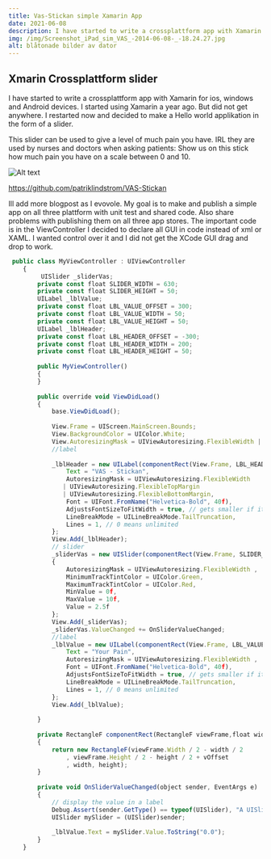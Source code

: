 ```yaml
---
title: Vas-Stickan simple Xamarin App
date: 2021-06-08
description: I have started to write a crossplattform app with Xamarin for ios, windows and Android devices. I started using Xamarin a year ago. But did not get anywhere. I restarted now and decided to make a Hello world applikation in the form of a slider.
img: /img/Screenshot_iPad_sim_VAS_-2014-06-08-_-18.24.27.jpg
alt: blåtonade bilder av dator
---
```


## Xmarin Crossplattform slider
I have started to write a crossplattform app with Xamarin for ios, windows and Android devices. I started using Xamarin a year ago. But did not get anywhere. I restarted now and decided to make a Hello world applikation in the form of a slider.

This slider can be used to give a level of much pain you have. IRL they are used by nurses and doctors when asking patients: Show us on this stick how much pain you have on a scale between 0 and 10.

![Alt text](/img/Screenshot_iPad_sim_VAS_-2014-06-08-_-18.24.27.jpg "Screenshot of iPad emulator on Mac")

https://github.com/patriklindstrom/VAS-Stickan

Ill add more blogpost as I evovole. My goal is to make and publish a simple app on all three plattform with unit test and shared code. Also share problems with publishing them on all three app stores.
The important code is in the ViewController I decided to declare all GUI in code instead of xml or XAML. I wanted control over it and I did not get the XCode GUI drag and drop to work.

```js
 public class MyViewController : UIViewController
    {
         UISlider _sliderVas;
        private const float SLIDER_WIDTH = 630;
        private const float SLIDER_HEIGHT = 50;
        UILabel _lblValue;
        private const float LBL_VALUE_OFFSET = 300;
        private const float LBL_VALUE_WIDTH = 50;
        private const float LBL_VALUE_HEIGHT = 50;
        UILabel _lblHeader;
        private const float LBL_HEADER_OFFSET = -300;
        private const float LBL_HEADER_WIDTH = 200;
        private const float LBL_HEADER_HEIGHT = 50;
 
        public MyViewController()
        {
        }
 
        public override void ViewDidLoad()
        {
            base.ViewDidLoad();
 
            View.Frame = UIScreen.MainScreen.Bounds;
            View.BackgroundColor = UIColor.White;
            View.AutoresizingMask = UIViewAutoresizing.FlexibleWidth | UIViewAutoresizing.FlexibleHeight;
            //label
 
            _lblHeader = new UILabel(componentRect(View.Frame, LBL_HEADER_WIDTH, LBL_HEADER_HEIGHT, LBL_HEADER_OFFSET)){
                Text = "VAS - Stickan",
                AutoresizingMask = UIViewAutoresizing.FlexibleWidth 
               | UIViewAutoresizing.FlexibleTopMargin 
               | UIViewAutoresizing.FlexibleBottomMargin,
                Font = UIFont.FromName("Helvetica-Bold", 40f),
                AdjustsFontSizeToFitWidth = true, // gets smaller if it doesn't fit
                LineBreakMode = UILineBreakMode.TailTruncation,
                Lines = 1, // 0 means unlimited
            };
            View.Add(_lblHeader);
            // slider
            _sliderVas = new UISlider(componentRect(View.Frame, SLIDER_WIDTH, SLIDER_HEIGHT, 0))
            {
                AutoresizingMask = UIViewAutoresizing.FlexibleWidth ,
                MinimumTrackTintColor = UIColor.Green,
                MaximumTrackTintColor = UIColor.Red,
                MinValue = 0f,
                MaxValue = 10f,
                Value = 2.5f
            };
            View.Add(_sliderVas);
            _sliderVas.ValueChanged += OnSliderValueChanged;
            //label
            _lblValue = new UILabel(componentRect(View.Frame, LBL_VALUE_WIDTH, LBL_VALUE_HEIGHT, LBL_VALUE_OFFSET)){
                Text = "Your Pain",
                AutoresizingMask = UIViewAutoresizing.FlexibleWidth ,
                Font = UIFont.FromName("Helvetica-Bold", 40f),
                AdjustsFontSizeToFitWidth = true, // gets smaller if it doesn't fit
                LineBreakMode = UILineBreakMode.TailTruncation,
                Lines = 1, // 0 means unlimited
            };
            View.Add(_lblValue);
 
        }
 
        private RectangleF componentRect(RectangleF viewFrame,float width,float height,float vOffset)
        {
            return new RectangleF(viewFrame.Width / 2 - width / 2
                , viewFrame.Height / 2 - height / 2 + vOffset
                , width, height);
        }
 
        private void OnSliderValueChanged(object sender, EventArgs e)
        {
            // display the value in a label
            Debug.Assert(sender.GetType() == typeof(UISlider), "A UISlider should be the caller of this delegate");
            UISlider mySlider = (UISlider)sender;
 
            _lblValue.Text = mySlider.Value.ToString("0.0");
        }    
    }
```